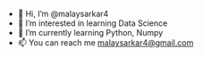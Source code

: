 - 👋 Hi, I’m @malaysarkar4
- 👀 I’m interested in learning Data Science
- 🌱 I’m currently learning Python, Numpy
- 📫 You can reach me malaysarkar4@gmail.com

<!---
malaysarkar4/malaysarkar4 is a ✨ special ✨ repository because its `README.md` (this file) appears on your GitHub profile.
You can click the Preview link to take a look at your changes.
--->

